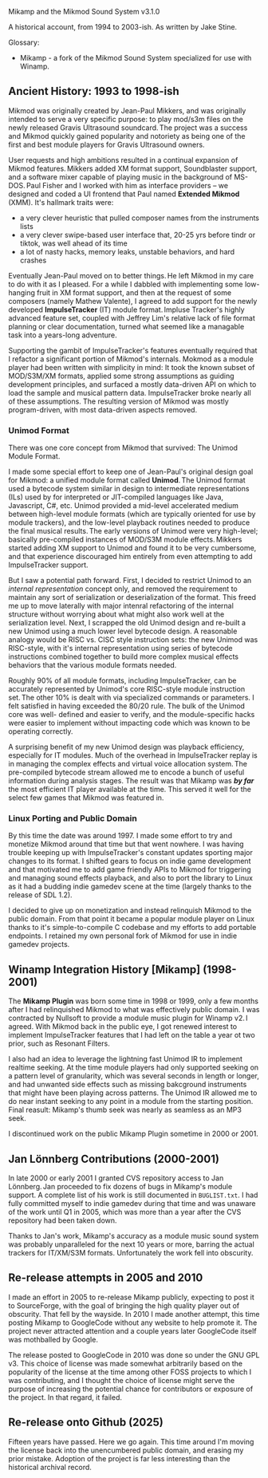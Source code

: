 Mikamp and the Mikmod Sound System v3.1.0 

A historical account, from 1994 to 2003-ish.
As written by Jake Stine.

Glossary:
 - Mikamp - a fork of the Mikmod Sound System specialized for use with Winamp.


## Ancient History: 1993 to 1998-ish

Mikmod was originally created by Jean-Paul Mikkers, and was originally intended to serve a very specific
purpose: to play mod/s3m files on the newly released Gravis Ultrasound soundcard. The project was a
success and Mikmod quickly gained popularity and notoriety as being one of the first and best module
players for Gravis Ultrasound owners.

User requests and high ambitions resulted in a continual expansion of Mikmod features. Mikkers added XM
format support, Soundblaster support, and a software mixer capable of playing music in the background
of MS-DOS. Paul Fisher and I worked with him as interface providers – we designed and coded a UI
frontend that Paul named **Extended Mikmod** (XMM). It's hallmark traits were:
 - a very clever heuristic that pulled composer names from the instruments lists
 - a very clever swipe-based user interface that, 20-25 yrs before tindr or tiktok, was well ahead of
   its time
 - a lot of nasty hacks, memory leaks, unstable behaviors, and hard crashes

Eventually Jean-Paul moved on to better things. He left Mikmod in my care to do with it as I pleased.
For a while I dabbled with implementing some low-hanging fruit in XM format support, and then at the
request of some composers (namely Mathew Valente), I agreed to add support for the newly developed
**ImpulseTracker** (IT) module format. Impluse Tracker's highly advanced feature set, coupled with
Jeffrey Lim's relative lack of file format planning or clear documentation, turned what seemed like a
managable task into a years-long adventure.

Supporting the gambit of ImpulseTracker's features eventually required that I refactor a significant
portion of Mikmod's internals. Mokmod as a module player had been written with simplicity in mind: It
took the known subset of MOD/S3M/XM formats, applied some strong assumptions as guiding development
principles, and surfaced a mostly data-driven API on which to load the sample and musical pattern
data. ImpulseTracker broke nearly all of these assumptions. The resulting version of Mikmod was mostly
program-driven, with most data-driven aspects removed.

### Unimod Format

There was one core concept from Mikmod that survived: The Unimod Module Format.

I made some special effort to keep one of Jean-Paul's original design goal for Mikmod: a unified module
format called **Unimod**. The Unimod format used a bytecode system similar in design to intermediate
representations (ILs) used by for interpreted or JIT-compiled languages like Java, Javascript, C#, etc.
Unimod provided a mid-level accelerated medium between high-level module formats (which are typically
oriented for use by module trackers), and the low-level playback routines needed to produce the final
musical results. The early versions of Unimod were very high-level; basically pre-compiled instances of
MOD/S3M module effects. Mikkers started adding XM support to Unimod and found it to be very cumbersome,
and that experience discouraged him entirely from even attempting to add ImpulseTracker support.

But I saw a potential path forward. First, I decided to restrict Unimod to an _internal representation_
concept only, and removed the requirement to maintain any sort of serialization or deserialization of
the format. This freed me up to move laterally with major intenral refactoring of the internal structure
without worrying about what might also work well at the serialization level. Next, I scrapped the old
Unimod design and re-built a new Unimod using a much lower level bytecode design. A reasonable analogy
would be RISC vs. CISC style instruction sets: the new Unimod was RISC-style, with it's internal
representation using series of bytecode instructions combined together to build more complex musical
effects behaviors that the various module formats needed.

Roughly 90% of all module formats, including ImpulseTracker, can be accurately represented by Unimod's
core RISC-style module instruction set. The other 10% is dealt with via specialized commands or
parameters. I felt satisfied in having exceeded the 80/20 rule. The bulk of the Unimod core was well-
defined and easier to verify, and the module-specific hacks were easier to implement without impacting
code which was known to be operating correctly.

A surprising benefit of my new Unimod design was playback efficiency, especially for IT modules. Much
of the overhead in ImpulseTracker replay is in managing the complex effects and virtual voice allocation
system. The pre-compiled bytecode stream allowed me to encode a bunch of useful information during
analysis stages. The result was that Mikamp was ***by far*** the most efficient IT player available at
the time. This served it well for the select few games that Mikmod was featured in.

### Linux Porting and Public Domain

By this time the date was around 1997. I made some effort to try and monetize Mikmod around that time
but that went nowhere. I was having trouble keeping up with ImpulseTracker's constant updates sporting
major changes to its format. I shifted gears to focus on indie game development and that motivated me
to add game friendly APIs to Mikmod for triggering and managing sound effects playback, and also to port
the library to Linux as it had a budding indie gamedev scene at the time (largely thanks to the release
of SDL 1.2).

I decided to give up on monetization and instead relinquish Mikmod to the public domain. From that point
it became a popular module player on Linux thanks to it's simple-to-compile C codebase and my efforts to
add portable endpoints. I retained my own personal fork of Mikmod for use in indie gamedev projects.

## Winamp Integration History [Mikamp] (1998-2001)

The **Mikamp Plugin** was born some time in 1998 or 1999, only a few months after I had relinquished
Mikmod to what was effectively public domain. I was contracted by Nullsoft to provide a module music
plugin for Winamp v2. I agreed. With Mikmod back in the public eye, I got renewed interest to implement
ImpulseTracker features that I had left on the table a year ot two prior, such as Resonant Filters.

I also had an idea to leverage the lightning fast Unimod IR to implement realtime seeking. At the time
module players had only supported seeking on a pattern level of granularity, which was several seconds
in length or longer, and had unwanted side effects such as missing bakcground instruments that might
have been playing across patterns. The Unimod IR allowed me to do near instant seeking to any point in
a module from the starting position. Final reasult: Mikamp's thumb seek was nearly as seamless as an
MP3 seek.

I discontinued work on the public Mikamp Plugin sometime in 2000 or 2001.

## Jan Lönnberg Contributions (2000-2001)

In late 2000 or early 2001 I granted CVS repository access to Jan Lönnberg. Jan proceeded to fix
dozens of bugs in Mikamp's module support. A complete list of his work is still documented in 
`BUGLIST.txt`. I had fully committed myself to indie gamedev during that time and was unaware of
the work until Q1 in 2005, which was more than a year after the CVS repository had been taken down.

Thanks to Jan's work, Mikamp's accuracy as a module music sound system was probably unparalleled for
the next 10 years or more, barring the actual trackers for IT/XM/S3M formats. Unfortunately the work
fell into obscurity.

## Re-release attempts in 2005 and 2010

I made an effort in 2005 to re-release Mikamp publicly, expecting to post it to SourceForge, with
the goal of bringing the high quality player out of obscurity. That fell by the wayside. In 2010 I
made another attempt, this time posting Mikamp to GoogleCode without any website to help promote it.
The project never attracted attention and a couple years later GoogleCode itself was mothballed by
Google.

The release posted to GoogleCode in 2010 was done so under the GNU GPL v3. This choice of license
was made somewhat arbitrarily based on the popularity of the license at the time among other FOSS
projects to which I was contributing, and I thought the choice of license might serve the purpose
of increasing the potential chance for contributors or exposure of the project. In that regard,
it failed.

## Re-release onto Github (2025)

Fifteen years have passed. Here we go again. This time around I'm moving the license back into
the unencumbered public domain, and erasing my prior mistake. Adoption of the project is far
less interesting than the historical archival record.

